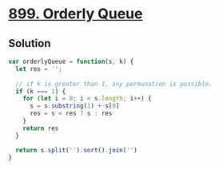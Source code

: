 # [899. Orderly Queue](https://leetcode.com/problems/orderly-queue/description/)

## Solution
```js
var orderlyQueue = function(s, k) {
  let res = '';
  
  // if k is greater than 1, any permunation is possible.
  if (k === 1) {
    for (let i = 0; i < s.length; i++) {
      s = s.substring(1) + s[0]
      res = s < res ? s : res
    }
    return res
  }

  return s.split('').sort().join('')
}
```
